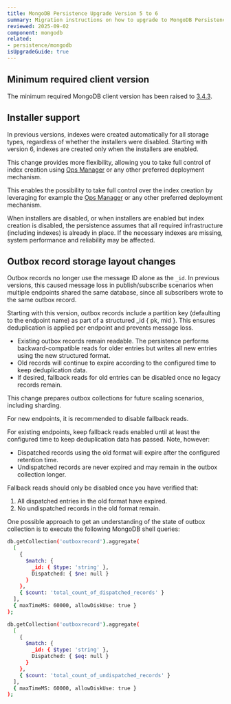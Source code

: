 ```yaml
---
title: MongoDB Persistence Upgrade Version 5 to 6
summary: Migration instructions on how to upgrade to MongoDB Persistence version 6
reviewed: 2025-09-02
component: mongodb
related:
- persistence/mongodb
isUpgradeGuide: true
---
```


## Minimum required client version

The minimum required MongoDB client version has been raised to [3.4.3](https://www.nuget.org/packages/MongoDB.Driver/3.4.3).

## Installer support

In previous versions, indexes were created automatically for all storage types, regardless of whether the installers were disabled. Starting with version 6, indexes are created only when the installers are enabled.

This change provides more flexibility, allowing you to take full control of index creation using [Ops Manager](https://www.mongodb.com/docs/ops-manager/current/data-explorer/indexes/) or any other preferred deployment mechanism.

This enables the possibility to take full control over the index creation by leveraging for example the [Ops Manager](https://www.mongodb.com/docs/ops-manager/current/data-explorer/indexes/) or any other preferred deployment mechanism.

When installers are disabled, or when installers are enabled but index creation is disabled, the persistence assumes that all required infrastructure (including indexes) is already in place. If the necessary indexes are missing, system performance and reliability may be affected.

## Outbox record storage layout changes

Outbox records no longer use the message ID alone as the `_id`. In previous versions, this caused message loss in publish/subscribe scenarios when multiple endpoints shared the same database, since all subscribers wrote to the same outbox record.

Starting with this version, outbox records include a partition key (defaulting to the endpoint name) as part of a structured _id { pk, mid }. This ensures deduplication is applied per endpoint and prevents message loss.

- Existing outbox records remain readable. The persistence performs backward-compatible reads for older entries but writes all new entries using the new structured format.
- Old records will continue to expire according to the configured time to keep deduplication data.
- If desired, fallback reads for old entries can be disabled once no legacy records remain.

This change prepares outbox collections for future scaling scenarios, including sharding.

For new endpoints, it is recommended to disable fallback reads.

For existing endpoints, keep fallback reads enabled until at least the configured time to keep deduplication data has passed. Note, however:

- Dispatched records using the old format will expire after the configured retention time.
- Undispatched records are never expired and may remain in the outbox collection longer.

Fallback reads should only be disabled once you have verified that:

1. All dispatched entries in the old format have expired.
2. No undispatched records in the old format remain.

One possible approach to get an understanding of the state of outbox collection is to execute the following MongoDB shell queries:

```bash
db.getCollection('outboxrecord').aggregate(
  [
    {
      $match: {
        _id: { $type: 'string' },
        Dispatched: { $ne: null }
      }
    },
    { $count: 'total_count_of_dispatched_records' }
  ],
  { maxTimeMS: 60000, allowDiskUse: true }
);
```

```bash
db.getCollection('outboxrecord').aggregate(
  [
    {
      $match: {
        _id: { $type: 'string' },
        Dispatched: { $eq: null }
      }
    },
    { $count: 'total_count_of_undispatched_records' }
  ],
  { maxTimeMS: 60000, allowDiskUse: true }
);
```